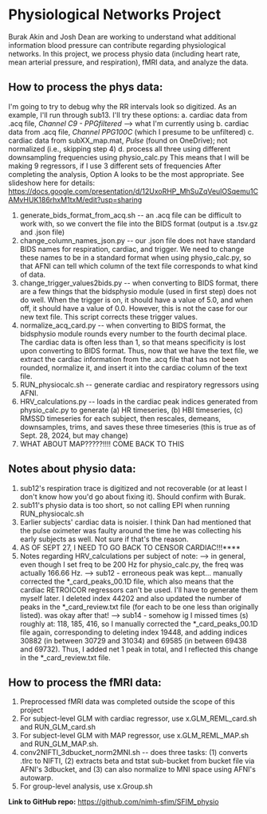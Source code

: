 # Physiological Networks Project
Burak Akin and Josh Dean are working to understand what additional information blood pressure can contribute regarding physiological networks. In this project, we process physio data (including heart rate, mean arterial pressure, and respiration), fMRI data, and analyze the data.

## How to process the phys data:

I'm going to try to debug why the RR intervals look so digitized. As an example, I'll run through sub13. I'll try these options:
a. cardiac data from .acq file, *Channel C9 - PPGfiltered* --> what I'm currently using
b. cardiac data from .acq file, *Channel PPG100C* (which I presume to be unfiltered)
c. cardiac data from subXX_map.mat, *Pulse* (found on OneDrive); not normalized (i.e., skipping step 4)
d. process all three using different downsampling frequencies using physio_calc.py
This means that I will be making 9 regressors, if I use 3 different sets of frequencies
After completing the analysis, Option A looks to be the most appropriate. See slideshow here for details: https://docs.google.com/presentation/d/12UxoRHP_MhSuZqVeulOSqemu1CAMvHUK186rhxM1txM/edit?usp=sharing

1. generate_bids_format_from_acq.sh -- an .acq file can be difficult to work with, so we convert the file into the BIDS format (output is a .tsv.gz and .json file)
2. change_column_names_json.py -- our .json file does not have standard BIDS names for respiration, cardiac, and trigger. We need to change these names to be in a standard format when using physio_calc.py, so that AFNI can tell which column of the text file corresponds to what kind of data.
3. change_trigger_values2bids.py -- when converting to BIDS format, there are a few things that the bidsphysio module (used in first step) does not do well. When the trigger is on, it should have a value of 5.0, and when off, it should have a value of 0.0. However, this is not the case for our new text file. This script corrects these trigger values.
4. normalize_acq_card.py -- when converting to BIDS format, the bidsphysio module rounds every number to the fourth decimal place. The cardiac data is often less than 1, so that means specificity is lost upon converting to BIDS format. Thus, now that we have the text file, we extract the cardiac information from the .acq file that has not been rounded, normalize it, and insert it into the cardiac column of the text file. 
5. RUN_physiocalc.sh -- generate cardiac and respiratory regressors using AFNI. 
6. HRV_calculations.py -- loads in the cardiac peak indices generated from physio_calc.py to generate (a) HR timeseries, (b) HBI timeseries, (c) RMSSD timeseries for each subject, then rescales, demeans, downsamples, trims, and saves these three timeseries (this is true as of Sept. 28, 2024, but may change)
7. WHAT ABOUT MAP?????!!!! COME BACK TO THIS


## Notes about physio data:
1. sub12's respiration trace is digitized and not recoverable (or at least I don't know how you'd go about fixing it). Should confirm with Burak. 
2. sub11's physio data is too short, so not calling EPI when running RUN_physiocalc.sh
3. Earlier subjects' cardiac data is noisier. I think Dan had mentioned that the pulse oximeter was faulty around the time he was collecting his early subjects as well. Not sure if that's the reason.
4. AS OF SEPT 27, I NEED TO GO BACK TO CENSOR CARDIAC!!!****
5. Notes regarding HRV_calculations per subject of note:
--> in general, even though I set freq to be 200 Hz for physio_calc.py, the freq was actually 166.66 Hz. 
--> sub12 - erroneous peak was kept... manually corrected the *_card_peaks_00.1D file, which also means that the cardiac RETROICOR regressors can't be used. I'll have to generate them myself later. I deleted index 44202 and also updated the number of peaks in the *_card_review.txt file (for each to be one less than originally listed). was okay after that!
--> sub14 - somehow ig I missed times (s) roughly at: 118, 185, 416, so I manually corrected the *_card_peaks_00.1D file again, corresponding to deleting index 19448, and adding indices 30882 (in between 30729 and 31034) and 69585 (in between 69438 and 69732). Thus, I added net 1 peak in total, and I reflected this change in the *_card_review.txt file. 


## How to process the fMRI data:
1. Preprocessed fMRI data was completed outside the scope of this project
2. For subject-level GLM with cardiac regressor, use x.GLM_REML_card.sh and RUN_GLM_card.sh 
3. For subject-level GLM with MAP regressor, use x.GLM_REML_MAP.sh and RUN_GLM_MAP.sh.
4. conv2NIFTI_3dbucket_norm2MNI.sh -- does three tasks: (1) converts .tlrc to NIFTI, (2) extracts beta and tstat sub-bucket from bucket file via AFNI's 3dbucket, and (3) can also normalize to MNI space using AFNI's autowarp.
5. For group-level analysis, use x.Group.sh


**Link to GitHub repo:** https://github.com/nimh-sfim/SFIM_physio

